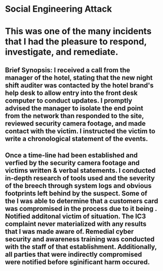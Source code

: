 # Social Engineering Attack
<h1>This was one of the many incidents that I had the pleasure to respond, investigate, and remediate.</h1> 
<h2>Brief Synopsis: I received a call from the manager of the hotel, stating that the new night shift auditer was contacted by the hotel brand's help desk to allow entry into the front desk computer to conduct updates. I promptly advised the manager to isolate the end point from the network than responded to the site, reviewed security camera footage, and made contact with the victim. I instructed the victim to write a chronological statement of the events.</h2>
<h2>Once a time-line had been established and verfied by the security camera footage and victims written & verbal statements. I conducted in-depth research of tools used and the severity of the breech through system logs and obvious footprints left behind by the suspect. Some of the  I was able to determine that a customers card was compromised in the process due to it being  . Notified additonal victim of situation. The IC3 complaint never materialized with any results that I was made aware of. Remedial cyber security and awareness training was conducted with the staff of that establishment. Additionally, all parties that were indirectly compromised were notified before sginificant harm occured.</h2>
